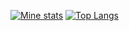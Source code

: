 [![Mine stats](https://github-readme-stats.vercel.app/api?username=RublevD&show_icons=true&theme=gruvbox)](https://github.com/RublevD)
[![Top Langs](https://github-readme-stats.vercel.app/api/top-langs/?username=RublevD&show_icons=true&theme=gruvbox)](https://github.com/RublevD)
<!--
**RublevD/RublevD** is a ✨ _special_ ✨ repository because its `README.md` (this file) appears on your GitHub profile.

Here are some ideas to get you started:

- 🔭 I’m currently working on ...
- 🌱 I’m currently learning ...
- 👯 I’m looking to collaborate on ...
- 🤔 I’m looking for help with ...
- 💬 Ask me about ...
- 📫 How to reach me: ...
- 😄 Pronouns: ...
- ⚡ Fun fact: ...
-->
